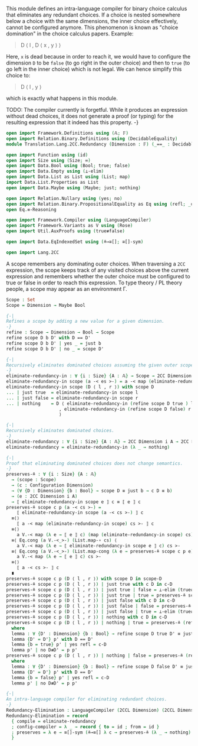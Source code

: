 This module defines an intra-language compiler for binary
choice calculus that eliminates any redundant choices.
If a choice is nested somewhere below a choice with the same
dimensions, the inner choice effectively, cannot be configured anymore.
This phenomenon is known as "choice domination" in the choice calculus
papers.
Example:

> D ⟨ l , D ⟨ x , y ⟩ ⟩

Here, `x` is dead because in order to reach it, we would have to configure
the dimension `D` to be `false` (to go right in the outer choice) and then
to `true` (to go left in the inner choice) which is not legal.
We can hence simplify this choice to:

> D ⟨ l , y ⟩

which is exactly what happens in this module.

TODO: The compiler currently is forgetful. While it produces an expression
      without dead choices, it does not generate a proof (or typing) for the
      resulting expression that it indeed has this property.
-}
```agda
open import Framework.Definitions using (𝔸; 𝔽)
open import Relation.Binary.Definitions using (DecidableEquality)
module Translation.Lang.2CC.Redundancy (Dimension : 𝔽) (_==_ : DecidableEquality Dimension) where

open import Function using (id)
open import Size using (Size; ∞)
open import Data.Bool using (Bool; true; false)
open import Data.Empty using (⊥-elim)
open import Data.List as List using (List; map)
import Data.List.Properties as List
open import Data.Maybe using (Maybe; just; nothing)

open import Relation.Nullary using (yes; no)
open import Relation.Binary.PropositionalEquality as Eq using (refl; _≡_)
open Eq.≡-Reasoning

open import Framework.Compiler using (LanguageCompiler)
open import Framework.Variants as V using (Rose)
open import Util.AuxProofs using (true≢false)

open import Data.EqIndexedSet using (≗→≅[]; ≅[]-sym)

open import Lang.2CC
```

A scope remembers any dominating outer choices.
When traversing a `2CC` expression, the scope keeps track
of any visited choices above the current expression and remembers
whether the outer choice must be configured to true or false in
order to reach this expression.
To type theory / PL theory people, a scope may appear as an environment Γ.
```agda
Scope : Set
Scope = Dimension → Maybe Bool

{-|
Refines a scope by adding a new value for a given dimension.
-}
refine : Scope → Dimension → Bool → Scope
refine scope D b D' with D == D'
refine scope D b D' | yes _ = just b
refine scope D b D' | no _ = scope D'

{-|
Recursively eliminates dominated choices assuming the given outer scope.
-}
eliminate-redundancy-in : ∀ {i : Size} {A : 𝔸} → Scope → 2CC Dimension i A → 2CC Dimension ∞ A
eliminate-redundancy-in scope (a -< es >-) = a -< map (eliminate-redundancy-in scope) es >-
eliminate-redundancy-in scope (D ⟨ l , r ⟩) with scope D
... | just true  = eliminate-redundancy-in scope l
... | just false = eliminate-redundancy-in scope r
... | nothing    = D ⟨ eliminate-redundancy-in (refine scope D true ) l
                    , eliminate-redundancy-in (refine scope D false) r
                    ⟩

{-|
Recursively eliminates dominated choices.
-}
eliminate-redundancy : ∀ {i : Size} {A : 𝔸} → 2CC Dimension i A → 2CC Dimension ∞ A
eliminate-redundancy = eliminate-redundancy-in (λ _ → nothing)

{-|
Proof that eliminating dominated choices does not change semantics.
-}
preserves-≗ : ∀ {i : Size} {A : 𝔸}
  → (scope : Scope)
  → (c : Configuration Dimension)
  → (∀ {D : Dimension} {b : Bool} → scope D ≡ just b → c D ≡ b)
  → (e : 2CC Dimension i A)
  → ⟦ eliminate-redundancy-in scope e ⟧ c ≡ ⟦ e ⟧ c
preserves-≗ scope c p (a -< cs >-) =
    ⟦ eliminate-redundancy-in scope (a -< cs >-) ⟧ c
  ≡⟨⟩
    ⟦ a -< map (eliminate-redundancy-in scope) cs >- ⟧ c
  ≡⟨⟩
    a V.-< map (λ e → ⟦ e ⟧ c) (map (eliminate-redundancy-in scope) cs) >-
  ≡⟨ Eq.cong (a V.-<_>-) (List.map-∘ cs) ⟨
    a V.-< map (λ e → ⟦ eliminate-redundancy-in scope e ⟧ c) cs >-
  ≡⟨ Eq.cong (a V.-<_>-) (List.map-cong (λ e → preserves-≗ scope c p e) cs) ⟩
    a V.-< map (λ e → ⟦ e ⟧ c) cs >-
  ≡⟨⟩
    ⟦ a -< cs >- ⟧ c
  ∎
preserves-≗ scope c p (D ⟨ l , r ⟩) with scope D in scope-D
preserves-≗ scope c p (D ⟨ l , r ⟩) | just true with c D in c-D
preserves-≗ scope c p (D ⟨ l , r ⟩) | just true | false = ⊥-elim (true≢false (p scope-D) c-D)
preserves-≗ scope c p (D ⟨ l , r ⟩) | just true | true = preserves-≗ scope c p l
preserves-≗ scope c p (D ⟨ l , r ⟩) | just false with c D in c-D
preserves-≗ scope c p (D ⟨ l , r ⟩) | just false | false = preserves-≗ scope c p r
preserves-≗ scope c p (D ⟨ l , r ⟩) | just false | true = ⊥-elim (true≢false c-D (p scope-D))
preserves-≗ scope c p (D ⟨ l , r ⟩) | nothing with c D in c-D
preserves-≗ scope c p (D ⟨ l , r ⟩) | nothing | true = preserves-≗ (refine scope D true) c lemma l
  where
  lemma : ∀ {D' : Dimension} {b : Bool} → refine scope D true D' ≡ just b → c D' ≡ b
  lemma {D' = D'} p' with D == D'
  lemma {b = true} p' | yes refl = c-D
  lemma p' | no D≢D' = p p'
preserves-≗ scope c p (D ⟨ l , r ⟩) | nothing | false = preserves-≗ (refine scope D false) c lemma r
  where
  lemma : ∀ {D' : Dimension} {b : Bool} → refine scope D false D' ≡ just b → c D' ≡ b
  lemma {D' = D'} p' with D == D'
  lemma {b = false} p' | yes refl = c-D
  lemma p' | no D≢D' = p p'

{-|
An intra-language compiler for eliminating redundant choices.
-}
Redundancy-Elimination : LanguageCompiler (2CCL Dimension) (2CCL Dimension)
Redundancy-Elimination = record
  { compile = eliminate-redundancy
  ; config-compiler = λ _ → record { to = id ; from = id }
  ; preserves = λ e → ≅[]-sym (≗→≅[] λ c → preserves-≗ (λ _ → nothing) c (λ where ()) e)
  }
```
